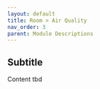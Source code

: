 ```yaml
---
layout: default
title: Room > Air Quality
nav_order: 3
parent: Module Descriptions
---
```


## Subtitle
Content tbd